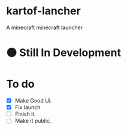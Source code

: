 # kartof-lancher
A minecraft minecraft launcher


# 🟠 Still In Development


# To do
- [x] Make Good Ui.
- [x] Fix launch 
- [ ] Finish it.
- [ ] Make it public.
